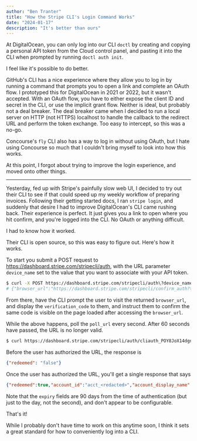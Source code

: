 ```yaml
---
author: "Ben Tranter"
title: "How the Stripe CLI's Login Command Works"
date: "2024-01-17"
description: "It's better than ours"
---
```


At DigitalOcean, you can only log into our CLI `doctl` by creating and copying a personal API token from the Cloud control panel, and pasting it into the CLI when prompted by running `doctl auth init`.

I feel like it's possible to do better.

GitHub's CLI has a nice experience where they allow you to log in by running a command that prompts you to open a link and complete an OAuth flow. I prototyped this for DigitalOcean in 2021 or 2022, but it wasn't accepted. With an OAuth flow, you have to either expose the client ID and secret in the CLI, or use the implicit grant flow. Neither is ideal, but probably not a deal breaker. The deal breaker came when I decided to run a local server on HTTP (not HTTPS) localhost to handle the callback to the redirect URL and perform the token exchange. Too easy to intercept, so this was a no-go.

Concourse's `fly` CLI also has a way to log in without using OAuth, but I hate using Concourse so much that I couldn't bring myself to look into how this works.

At this point, I forgot about trying to improve the login experience, and moved onto other things.

---

Yesterday, fed up with Stripe's painfully slow web UI, I decided to try out their CLI to see if that could speed up my weekly workflow of preparing invoices. Following their getting started docs, I ran `stripe login`, and suddenly that desire I had to improve DigitalOcean's CLI came rushing back. Their experience is perfect. It just gives you a link to open where you hit confirm, and you're logged into the CLI. No OAuth or anything difficult.

I had to know how it worked.

Their CLI is open source, so this was easy to figure out. Here's how it works.

To start you submit a POST request to https://dashboard.stripe.com/stripecli/auth, with the URL parameter `device_name` set to the value that you want to associate with your API token.

```sh
$ curl -X POST https://dashboard.stripe.com/stripecli/auth\?device_name\=myclitest
# {"browser_url":"https://dashboard.stripe.com/stripecli/confirm_auth?t=ZDLO7tZJRXbbXpSdF7FAw1oZw8UUIYLX","poll_url":"https://dashboard.stripe.com/stripecli/auth/cliauth_POY8JoX14dgn4Z?secret=ZDLO7tZJRXbbXpSdF7FAw1oZw8UUIYLX","verification_code":"apple-secure-whooa-prompt"}
```

From there, have the CLI prompt the user to visit the returned `browser_url`, and display the `verification_code` to them, and instruct them to confirm the same code is visible on the page loaded after accessing the `browser_url`.

While the above happens, poll the `poll_url` every second. After 60 seconds have passed, the URL is no longer valid.

```sh
$ curl https://dashboard.stripe.com/stripecli/auth/cliauth_POY8JoX14dgn4Z?secret=ZDLO7tZJRXbbXpSdF7FAw1oZw8UUIYLX
```

Before the user has authorized the URL, the response is

```json
{"redeemed": "false"}
```

Once the user has authorized the URL, you'll get a single response that says

```json
{"redeemed":true,"account_id":"acct_<redacted>","account_display_name":"<redacted>","testmode_key_secret":"rk_test_<redacted>","livemode_key_secret":"rk_live_<redacted>","testmode_key_expiry":1713322623,"livemode_key_expiry":1713322623,"testmode_key_publishable":"pk_test_<redacted>","livemode_key_publishable":"pk_live_<redacted>"}
```

Note that the `expiry` fields are 90 days from the time of authentication (but just to the day, not the second), and don't appear to be configurable.

That's it!

While I probably don't have time to work on this anytime soon, I think it sets a great standard for how to conveniently log into a CLI.
